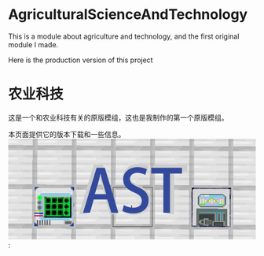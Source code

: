 # AgriculturalScienceAndTechnology
This is a module about agriculture and technology, and the first original module I made.

Here is the production version of this project
# 农业科技
这是一个和农业科技有关的原版模组，这也是我制作的第一个原版模组。

本页面提供它的版本下载和一些信息。
![ast](https://github.com/TurnipRadish/AgriculturalScienceAndTechnology/blob/master/ast.png):
